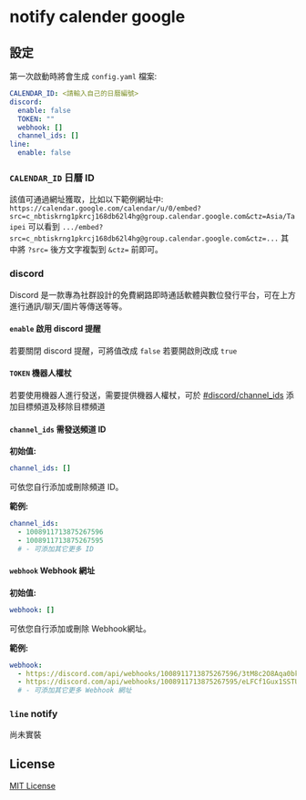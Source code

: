 # notify calender google

## 設定

第一次啟動時將會生成 `config.yaml` 檔案:

```yaml
CALENDAR_ID: <請輸入自己的日曆編號>
discord:
  enable: false
  TOKEN: ""
  webhook: []
  channel_ids: []
line:
  enable: false
```

### `CALENDAR_ID` 日曆 ID

該值可通過網址獲取，比如以下範例網址中: `https://calendar.google.com/calendar/u/0/embed?src=c_nbtiskrng1pkrcj168db62l4hg@group.calendar.google.com&ctz=Asia/Taipei` 可以看到 `.../embed?src=c_nbtiskrng1pkrcj168db62l4hg@group.calendar.google.com&ctz=...` 其中將 `?src=` 後方文字複製到 `&ctz=` 前即可。
<!-- TODO add regex get ID src=([^&]*) -->

### discord

Discord 是一款專為社群設計的免費網路即時通話軟體與數位發行平台，可在上方進行通訊/聊天/圖片等傳送等等。

#### `enable` 啟用 discord 提醒

若要關閉 discord 提醒，可將值改成 `false` 若要開啟則改成 `true`

#### `TOKEN` 機器人權杖

若要使用機器人進行發送，需要提供機器人權杖，可於 [#discord/channel_ids](#channel_ids-需發送頻道-id) 添加目標頻道及移除目標頻道

#### `channel_ids` 需發送頻道 ID

**初始值:**

```yaml
channel_ids: []
```

可依您自行添加或刪除頻道 ID。

**範例:**

```yaml
channel_ids:
  - 1008911713875267596
  - 1008911713875267595
  # - 可添加其它更多 ID
```

#### `webhook` Webhook 網址

**初始值:**

```yaml
webhook: []
```

可依您自行添加或刪除 Webhook網址。

**範例:**

```yaml
webhook:
  - https://discord.com/api/webhooks/1008911713875267596/3tM8c2O8Aqa0bkLNzILV3py-TA5RdY3Xy3aG7EkE-iXavEvmO7QL3A15zWkbbd8DAaUH
  - https://discord.com/api/webhooks/1008911713875267595/eLFCf1Gux1SSTUBOteEJNvHBpGaIm8WtcGyDL8gdoZGSskAIjExs01ygU7VBw-NBaAaZ
  # - 可添加其它更多 Webhook 網址
```

### `line` notify

尚未實裝

## License

[MIT License](LICENSE)
